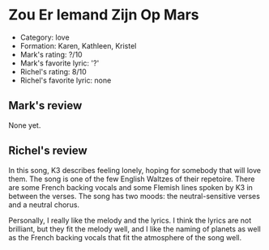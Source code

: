 # Zou Er Iemand Zijn Op Mars

 * Category: love
 * Formation: Karen, Kathleen, Kristel
 * Mark's rating: ?/10
 * Mark's  favorite lyric: '?'
 * Richel's rating: 8/10
 * Richel's favorite lyric: none

## Mark's review

None yet.

## Richel's review

In this song, K3 describes feeling lonely, hoping for somebody that will
love them. The song is one of the few English Waltzes of their
repetoire. There are some French backing vocals and some Flemish lines
spoken by K3 in between the verses. The song has two moods: the
neutral-sensitive verses and a neutral chorus.

Personally, I really like the melody and the lyrics. I think the lyrics
are not brilliant, but they fit the melody well, and I like the naming
of planets as well as the French backing vocals that fit the atmosphere
of the song well.